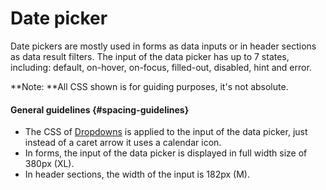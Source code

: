 # Date picker

Date pickers are mostly used in forms as data inputs or in header sections as data result filters. The input of the data picker has up to 7 states, including: default, on-hover, on-focus, filled-out, disabled, hint and error.

**Note: **All CSS shown is for guiding purposes, it's not absolute.

#### General guidelines {#spacing-guidelines}

* The CSS of [Dropdowns](//atoms/dropdowns.html) is applied to the input of the data picker, just instead of a caret arrow it uses a calendar icon.
* In forms, the input of the data picker is displayed in full width size of 380px \(XL\).
* In header sections, the width of the input is 182px \(M\).





